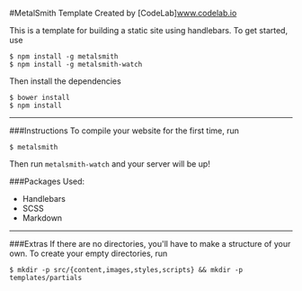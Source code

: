#MetalSmith Template
Created by [CodeLab]www.codelab.io

This is a template for building a static site using handlebars.
To get started, use

	$ npm install -g metalsmith
	$ npm install -g metalsmith-watch

Then install the dependencies

	$ bower install
	$ npm install

-----
###Instructions
To compile your website for the first time, run 
	
	$ metalsmith

Then run `metalsmith-watch` and your server will be up!

###Packages Used:
- Handlebars
- SCSS
- Markdown

--------

###Extras
If there are no directories, you'll have to make a structure of your own.
To create your empty directories, run 
	
	$ mkdir -p src/{content,images,styles,scripts} && mkdir -p templates/partials